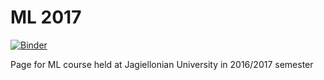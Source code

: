 ML 2017
=======

[![Binder](http://mybinder.org/badge.svg)](http://mybinder.org:/repo/gmum/ml2017)

Page for ML course held at Jagiellonian University in 2016/2017 semester
